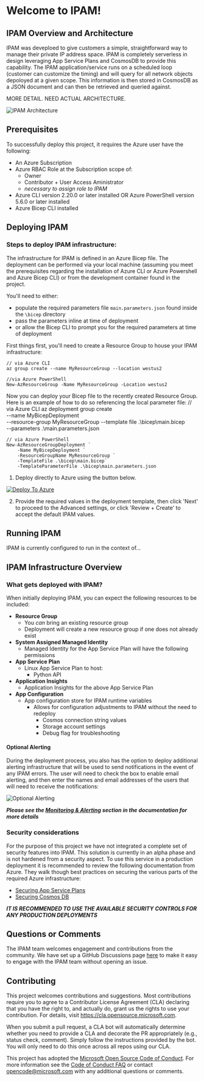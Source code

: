 # Welcome to IPAM!

<!-- 
Guidelines on README format: https://review.docs.microsoft.com/help/onboard/admin/samples/concepts/readme-template?branch=master

Guidance on onboarding samples to docs.microsoft.com/samples: https://review.docs.microsoft.com/help/onboard/admin/samples/process/onboarding?branch=master

Taxonomies for products and languages: https://review.docs.microsoft.com/new-hope/information-architecture/metadata/taxonomies?branch=master
-->

## IPAM Overview and Architecture
IPAM was deveploed to give customers a simple, straightforward way to manage their private IP address space. IPAM is completely serverless in design leveraging App Service Plans and CosmosDB to provide this capability. The IPAM application/service runs on a scheduled loop (customer can customize the timing) and will query for all network objects depoloyed at a given scope. This information is then stored in CosmosDB as  a JSON document and can then be retrieved and queried against.

MORE DETAIL. NEED ACTUAL ARCHITECTURE.

![IPAM Architecture](./images/ipam_new.png)


## Prerequisites
To successfully deploy this project, it requires the Azure user have the following:

- An Azure Subscription
- Azure RBAC Role at the Subscription scope of:
    - Owner
    - Contributor + User Access Aministrator
    - _necessary to assign role to IPAM_
- Azure CLI version 2.20.0 or later installed OR Azure PowerShell version 5.6.0 or later installed
- Azure Bicep CLI installed


## Deploying IPAM
### Steps to deploy IPAM infrastructure:
The infrastructure for IPAM is defined in an Azure Bicep file. The deployment can be performed via your local machine (assuming you meet the prerequisites regarding the installation of Azure CLI or Azure Powershell and Azure Bicep CLI) or from the development container found in the project. 

You'll need to either:
- populate the required parameters file `main.parameters.json` found inside the `\bicep` directory
- pass the parameters inline at time of deployment
- or allow the Bicep CLI to prompt you for the required parameters at time of deployment

First things first, you'll need to create a Resource Group to house your IPAM infrastructure:

    // via Azure CLI
    az group create --name MyResourceGroup --location westus2

    //via Azure PowerShell
    New-AzResourceGroup -Name MyResourceGroup -Location westus2

Now you can deploy your Bicep file to the recently created Resource Group. Here is an example of how to do so referencing the local parameter file:
    // via Azure CLI
    az deployment group create \
        --name MyBicepDeployment \
        --resource-group MyResourceGroup
        --template file .\bicep\main.bicep \
        --parameters .\main.parameters.json
    
    // via Azure PowerShell
    New-AzResourceGroupDeployment `
        -Name MyBicepDeployment `
        -ResourceGroupName MyResourceGroup `
        -TemplateFile .\bicep\main.bicep`
        -TemplateParameterFile .\bicep\main.parameters.json 

1. Deploy directly to Azure using the button below.

[![Deploy To Azure](https://aka.ms/deploytoazurebutton)](https://NEED_REAL_LINK)


2. Provide the required values in the deployment template, then click 'Next' to proceed to the Advanced settings, or click 'Review + Create' to accept the default IPAM values.


## Running IPAM
IPAM is currently configured to run in the context of...


## IPAM Infrastructure Overview
### What gets deployed with IPAM?

When initially deploying IPAM, you can expect the following resources to be included:
- **Resource Group** 
    - You _can_ bring an existing resource group
    - Deployment will create a new resource group if one does not already exist
- **System Assigned Managed Identity**
    - Managed Identity for the App Service Plan will have the following permissions
- **App Service Plan**
    - Linux App Service Plan to host:
        - Python API
- **Application Insights**
    - Application Insights for the above App Service Plan
- **App Configuration**
    - App configuration store for IPAM runtime variables
        - Allows for configuration adjustments to IPAM without the need to redeploy
            - Cosmos connection string values
            - Storage account settings
            - Debug flag for troubleshooting

#### Optional Alerting
During the deployment process, you also has the option to deploy additional alerting infrastructure that will be used to send notifications in the event of any IPAM errors. The user will need to check the box to enable email alerting, and then enter the names and email addresses of the users that will need to receive the notifications:

![Optional Alerting](./images/alert_detail.png)

**_Please see the [Monitoring & Alerting](/monitoring/README.md) section in the documentation for more details_**


### Security considerations
For the purpose of this project we have not integrated a complete set of security features into IPAM. This solution is currently in an alpha phase and is not hardened from a security aspect. To use this service in a production deployment it is recommended to review the following documentation from Azure. They walk though best practices on securing the various parts of the required Azure infrastructure: 
- [Securing App Service Plans](https://docs.microsoft.com/en-us/azure/app-service/security-recommendations)
- [Securing Cosmos DB](https://docs.microsoft.com/en-us/azure/cosmos-db/database-security?tabs=sql-api)

**_IT IS RECOMMENDED TO USE THE AVAILABLE SECURITY CONTROLS FOR ANY PRODUCTION DEPLOYMENTS_**


## Questions or Comments
The IPAM team welcomes engagement and contributions from the community. We have set up a GitHub Discussions page [here](https://github.com/Azure/ipam/discussions) to make it easy to engage with the IPAM team without opening an issue.


## Contributing
This project welcomes contributions and suggestions.  Most contributions require you to agree to a
Contributor License Agreement (CLA) declaring that you have the right to, and actually do, grant us
the rights to use your contribution. For details, visit https://cla.opensource.microsoft.com.

When you submit a pull request, a CLA bot will automatically determine whether you need to provide
a CLA and decorate the PR appropriately (e.g., status check, comment). Simply follow the instructions
provided by the bot. You will only need to do this once across all repos using our CLA.

This project has adopted the [Microsoft Open Source Code of Conduct](https://opensource.microsoft.com/codeofconduct/).
For more information see the [Code of Conduct FAQ](https://opensource.microsoft.com/codeofconduct/faq/) or
contact [opencode@microsoft.com](mailto:opencode@microsoft.com) with any additional questions or comments.
